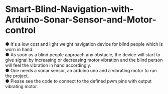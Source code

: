 # Smart-Blind-Navigation-with-Arduino-Sonar-Sensor-and-Motor-control
● It's a low cost and light weight navigation device for blind people which is worn in hand.<br />
● As soon as a blind people approach any obstacle, the device will start to give signal by increasing or decreasing motor vibration and the blind person will feel the vibration in hand accordingly.<br />
● One needs a sonar sensor, an arduino uno and a vibrating motor to run the project.<br />
● Please see the code to connect to the defined pwm pins with output vibrating motor.<br />

